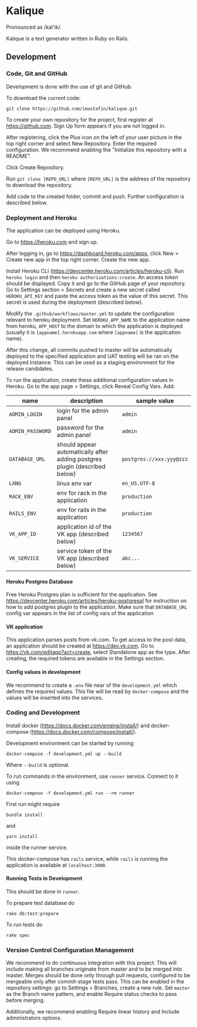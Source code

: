 # Kalique
Pronounced as /kal'ik/.

Kalique is a text generator written in Ruby on Rails.

## Development
### Code, Git and GitHub
Development is done with the use of git and GitHub.

To download the current code:
```
git clone https://github.com/imustafin/kalique.git
```

To create your own repository for the project, first register
at https://github.com. Sign Up form appears if you are not logged in.

After registering, click the Plus icon on the left of your user picture in the top right corner and select New Repository.
Enter the required configuration. We recommend enabling the "Initialize this repository with a README".

Click Create Repository.

Run `git clone [REPO_URL]` where `[REPO_URL]` is the address of the repository to download the repository.

Add code to the created folder, commit and push. Further configuration is described below.

### Deployment and Heroku
The application can be deployed using Heroku.

Go to https://heroku.com and sign up.

After logging in, go to https://dashboard.heroku.com/apps, click New > Create new app in the top right corner. Create the new app.

Install Heroku CLI (https://devcenter.heroku.com/articles/heroku-cli). Run `heroku login` and then `heroku authorizations:create`.
An access *token* should be displayed. Copy it and go to the GitHub page of your repository. Go to Settings section > Secrets and create a new secret called `HEROKU_API_KEY` and paste the access token as the value of this secret. This secret is used during the deployment (described below).

Modify the `.github/workflows/master.yml` to update the configuration relevant to heroku deployment. Set `HEROKU_APP_NAME` to the application name from heroku, `APP_HOST` to the
domain to which the application is deployed (usually it is `[appname].herokuapp.com` where `[appname]` is the application name).

After this change, all commits pushed to master will be automatically deployed to the specified application and UAT testing will be ran on the deployed instance. This can be used as a staging environment for the release candidates.


To run the application, create these additional configuration values in Heroku.
Go to the app page > Settings, click Reveal Config Vars. Add:

name | description | sample value
-----|-------------|---------------
`ADMIN_LOGIN` | login for the admin panel | `admin`
`ADMIN_PASSWORD` | password for the admin panel | `admin`
`DATABASE_URL` | should appear automatically after adding postgres plugin (described below) | `postgres://xxx:yyy@zzz`
`LANG` | linux env var | `en_US.UTF-8`
`RACK_ENV` | env for rack in the application | `production`
`RAILS_ENV` | env for rails in the application | `production`
`VK_APP_ID` | application id of the VK app (described below) | `1234567`
`VK_SERVICE` | service token of the VK app (described below) | `abc...`

#### Heroku Postgres Database
Free Heroku Postgres plan is sufficient for the application. See https://devcenter.heroku.com/articles/heroku-postgresql
for instruction on how to add postgres plugin to the application. Make sure that `DATABASE_URL` config var appears
in the list of config vars of the application

#### VK application
This application parses posts from vk.com. To get access to the post data, an application
should be created at https://dev.vk.com. Go to https://vk.com/editapp?act=create,
select Standalone app as the type. After creating, the required tokens are available
in the Settings section.

#### Config values in development
We recommend to create a `.env` file near of the `development.yml` which
defines the required values. This file will be read by `docker-compose` and
the values will be inserted into the services.

### Coding and Development
Install docker (https://docs.docker.com/engine/install/) and docker-compose (https://docs.docker.com/compose/install/).

Development environment can be started by running
```
docker-compose -f development.yml up --build
```
Where `--build` is optional.

To run commands in the environment, use `runner` service. Connect to it
using
```
docker-compose -f development.yml run --rm runner
```

First run might require
```
bundle install
```
and
```
yarn install
```
inside the runner service.

This docker-compose has `rails` service,
while `rails` is running the application is available at
`localhost:3000`.

#### Running Tests in Development
This should be done in `runner`.

To prepare test database do
```
rake db:test:prepare
```

To run tests do
```
rake spec
```

### Version Control Configuration Management
We recommend to do continuous integration with this project. This will include making all branches originate from master and to be merged into master. Merges should be done only through pull requests, configured to be mergeable only after commit-stage tests pass. This can be enabled in the repository settings: go to Settings > Branches, create a new rule. Set `master` as the Branch name pattern, and enable Require status checks to pass before merging.

Additionally, we recommend enabling Require linear history and Include administrators options.
